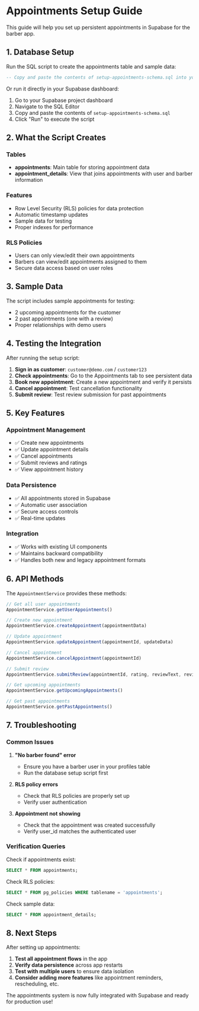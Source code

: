 # Appointments Setup Guide

This guide will help you set up persistent appointments in Supabase for the barber app.

## 1. Database Setup

Run the SQL script to create the appointments table and sample data:

```sql
-- Copy and paste the contents of setup-appointments-schema.sql into your Supabase SQL editor
```

Or run it directly in your Supabase dashboard:

1. Go to your Supabase project dashboard
2. Navigate to the SQL Editor
3. Copy and paste the contents of `setup-appointments-schema.sql`
4. Click "Run" to execute the script

## 2. What the Script Creates

### Tables
- **appointments**: Main table for storing appointment data
- **appointment_details**: View that joins appointments with user and barber information

### Features
- Row Level Security (RLS) policies for data protection
- Automatic timestamp updates
- Sample data for testing
- Proper indexes for performance

### RLS Policies
- Users can only view/edit their own appointments
- Barbers can view/edit appointments assigned to them
- Secure data access based on user roles

## 3. Sample Data

The script includes sample appointments for testing:
- 2 upcoming appointments for the customer
- 2 past appointments (one with a review)
- Proper relationships with demo users

## 4. Testing the Integration

After running the setup script:

1. **Sign in as customer**: `customer@demo.com` / `customer123`
2. **Check appointments**: Go to the Appointments tab to see persistent data
3. **Book new appointment**: Create a new appointment and verify it persists
4. **Cancel appointment**: Test cancellation functionality
5. **Submit review**: Test review submission for past appointments

## 5. Key Features

### Appointment Management
- ✅ Create new appointments
- ✅ Update appointment details
- ✅ Cancel appointments
- ✅ Submit reviews and ratings
- ✅ View appointment history

### Data Persistence
- ✅ All appointments stored in Supabase
- ✅ Automatic user association
- ✅ Secure access controls
- ✅ Real-time updates

### Integration
- ✅ Works with existing UI components
- ✅ Maintains backward compatibility
- ✅ Handles both new and legacy appointment formats

## 6. API Methods

The `AppointmentService` provides these methods:

```typescript
// Get all user appointments
AppointmentService.getUserAppointments()

// Create new appointment
AppointmentService.createAppointment(appointmentData)

// Update appointment
AppointmentService.updateAppointment(appointmentId, updateData)

// Cancel appointment
AppointmentService.cancelAppointment(appointmentId)

// Submit review
AppointmentService.submitReview(appointmentId, rating, reviewText, reviewPhotoUrl)

// Get upcoming appointments
AppointmentService.getUpcomingAppointments()

// Get past appointments
AppointmentService.getPastAppointments()
```

## 7. Troubleshooting

### Common Issues

1. **"No barber found" error**
   - Ensure you have a barber user in your profiles table
   - Run the database setup script first

2. **RLS policy errors**
   - Check that RLS policies are properly set up
   - Verify user authentication

3. **Appointment not showing**
   - Check that the appointment was created successfully
   - Verify user_id matches the authenticated user

### Verification Queries

Check if appointments exist:
```sql
SELECT * FROM appointments;
```

Check RLS policies:
```sql
SELECT * FROM pg_policies WHERE tablename = 'appointments';
```

Check sample data:
```sql
SELECT * FROM appointment_details;
```

## 8. Next Steps

After setting up appointments:

1. **Test all appointment flows** in the app
2. **Verify data persistence** across app restarts
3. **Test with multiple users** to ensure data isolation
4. **Consider adding more features** like appointment reminders, rescheduling, etc.

The appointments system is now fully integrated with Supabase and ready for production use!
